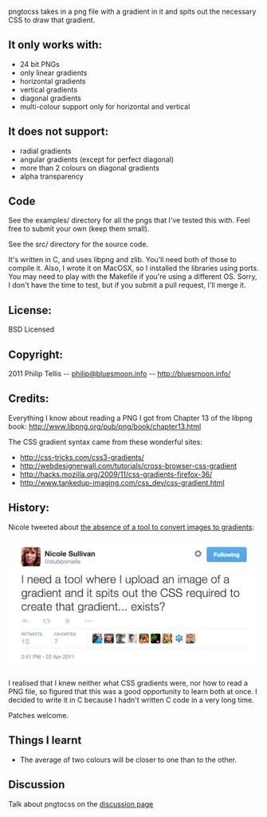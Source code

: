 pngtocss takes in a png file with a gradient in it and spits out the necessary CSS to
draw that gradient.

## It only works with:

*  24 bit PNGs
*  only linear gradients
*  horizontal gradients
*  vertical gradients
*  diagonal gradients
*  multi-colour support only for horizontal and vertical

## It does not support:

*  radial gradients
*  angular gradients (except for perfect diagonal)
*  more than 2 colours on diagonal gradients
*  alpha transparency

## Code

See the examples/ directory for all the pngs that I've tested this with.  Feel free
to submit your own (keep them small).

See the src/ directory for the source code.

It's written in C, and uses libpng and zlib.  You'll need both of those to compile it.
Also, I wrote it on MacOSX, so I installed the libraries using ports.  You may need to
play with the Makefile if you're using a different OS.  Sorry, I don't have the time 
to test, but if you submit a pull request, I'll merge it.

## License:

BSD Licensed

## Copyright:

2011 Philip Tellis -- <philip@bluesmoon.info> -- http://bluesmoon.info/

## Credits:

Everything I know about reading a PNG I got from Chapter 13 of the libpng book: 
http://www.libpng.org/pub/png/book/chapter13.html

The CSS gradient syntax came from these wonderful sites:

*  http://css-tricks.com/css3-gradients/
*  http://webdesignerwall.com/tutorials/cross-browser-css-gradient
*  http://hacks.mozilla.org/2009/11/css-gradients-firefox-36/
*  http://www.tankedup-imaging.com/css_dev/css-gradient.html

## History:

Nicole tweeted about [the absence of a tool to convert images to gradients](http://twitter.com/stubbornella/status/61499795801505792/):

![Screenshot of Nicole's tweet](tweet.png)

I realised that I knew neither what CSS gradients were, nor how to read a PNG file, so
figured that this was a good opportunity to learn both at once.  I decided to write it
in C because I hadn't written C code in a very long time.

Patches welcome.

## Things I learnt

*  The average of two colours will be closer to one than to the other.

## Discussion

Talk about pngtocss on the [discussion page](http://bluesmoon.github.com/pngtocss/)
